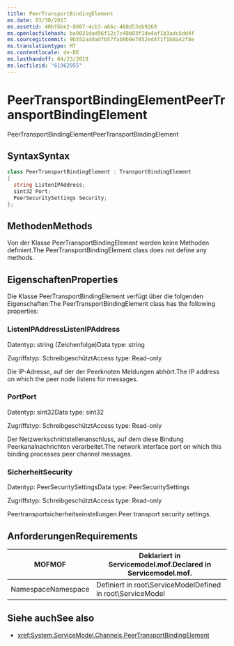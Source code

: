 ```yaml
---
title: PeerTransportBindingElement
ms.date: 03/30/2017
ms.assetid: 40bf6be2-8087-4cb3-a66c-408d53eb9269
ms.openlocfilehash: ba9031dad96f12c7c48b03f1da4af1b3adc6dd4f
ms.sourcegitcommit: 9b552addadfb57fab0b9e7852ed4f1f1b8a42f8e
ms.translationtype: MT
ms.contentlocale: de-DE
ms.lasthandoff: 04/23/2019
ms.locfileid: "61962955"
---
```

# <a name="peertransportbindingelement"></a><span data-ttu-id="f3a4a-102">PeerTransportBindingElement</span><span class="sxs-lookup"><span data-stu-id="f3a4a-102">PeerTransportBindingElement</span></span>
<span data-ttu-id="f3a4a-103">PeerTransportBindingElement</span><span class="sxs-lookup"><span data-stu-id="f3a4a-103">PeerTransportBindingElement</span></span>  
  
## <a name="syntax"></a><span data-ttu-id="f3a4a-104">Syntax</span><span class="sxs-lookup"><span data-stu-id="f3a4a-104">Syntax</span></span>  
  
```csharp
class PeerTransportBindingElement : TransportBindingElement  
{  
  string ListenIPAddress;  
  sint32 Port;  
  PeerSecuritySettings Security;  
};  
```  
  
## <a name="methods"></a><span data-ttu-id="f3a4a-105">Methoden</span><span class="sxs-lookup"><span data-stu-id="f3a4a-105">Methods</span></span>  
 <span data-ttu-id="f3a4a-106">Von der Klasse PeerTransportBindingElement werden keine Methoden definiert.</span><span class="sxs-lookup"><span data-stu-id="f3a4a-106">The PeerTransportBindingElement class does not define any methods.</span></span>  
  
## <a name="properties"></a><span data-ttu-id="f3a4a-107">Eigenschaften</span><span class="sxs-lookup"><span data-stu-id="f3a4a-107">Properties</span></span>  
 <span data-ttu-id="f3a4a-108">Die Klasse PeerTransportBindingElement verfügt über die folgenden Eigenschaften:</span><span class="sxs-lookup"><span data-stu-id="f3a4a-108">The PeerTransportBindingElement class has the following properties:</span></span>  
  
### <a name="listenipaddress"></a><span data-ttu-id="f3a4a-109">ListenIPAddress</span><span class="sxs-lookup"><span data-stu-id="f3a4a-109">ListenIPAddress</span></span>  
 <span data-ttu-id="f3a4a-110">Datentyp: string (Zeichenfolge)</span><span class="sxs-lookup"><span data-stu-id="f3a4a-110">Data type: string</span></span>  
  
 <span data-ttu-id="f3a4a-111">Zugriffstyp: Schreibgeschützt</span><span class="sxs-lookup"><span data-stu-id="f3a4a-111">Access type: Read-only</span></span>  
  
 <span data-ttu-id="f3a4a-112">Die IP-Adresse, auf der der Peerknoten Meldungen abhört.</span><span class="sxs-lookup"><span data-stu-id="f3a4a-112">The IP address on which the peer node listens for messages.</span></span>  
  
### <a name="port"></a><span data-ttu-id="f3a4a-113">Port</span><span class="sxs-lookup"><span data-stu-id="f3a4a-113">Port</span></span>  
 <span data-ttu-id="f3a4a-114">Datentyp: sint32</span><span class="sxs-lookup"><span data-stu-id="f3a4a-114">Data type: sint32</span></span>  
  
 <span data-ttu-id="f3a4a-115">Zugriffstyp: Schreibgeschützt</span><span class="sxs-lookup"><span data-stu-id="f3a4a-115">Access type: Read-only</span></span>  
  
 <span data-ttu-id="f3a4a-116">Der Netzwerkschnittstellenanschluss, auf dem diese Bindung Peerkanalnachrichten verarbeitet.</span><span class="sxs-lookup"><span data-stu-id="f3a4a-116">The network interface port on which this binding processes peer channel messages.</span></span>  
  
### <a name="security"></a><span data-ttu-id="f3a4a-117">Sicherheit</span><span class="sxs-lookup"><span data-stu-id="f3a4a-117">Security</span></span>  
 <span data-ttu-id="f3a4a-118">Datentyp: PeerSecuritySettings</span><span class="sxs-lookup"><span data-stu-id="f3a4a-118">Data type: PeerSecuritySettings</span></span>  
  
 <span data-ttu-id="f3a4a-119">Zugriffstyp: Schreibgeschützt</span><span class="sxs-lookup"><span data-stu-id="f3a4a-119">Access type: Read-only</span></span>  
  
 <span data-ttu-id="f3a4a-120">Peertransportsicherheitseinstellungen.</span><span class="sxs-lookup"><span data-stu-id="f3a4a-120">Peer transport security settings.</span></span>  
  
## <a name="requirements"></a><span data-ttu-id="f3a4a-121">Anforderungen</span><span class="sxs-lookup"><span data-stu-id="f3a4a-121">Requirements</span></span>  
  
|<span data-ttu-id="f3a4a-122">MOF</span><span class="sxs-lookup"><span data-stu-id="f3a4a-122">MOF</span></span>|<span data-ttu-id="f3a4a-123">Deklariert in Servicemodel.mof.</span><span class="sxs-lookup"><span data-stu-id="f3a4a-123">Declared in Servicemodel.mof.</span></span>|  
|---------|-----------------------------------|  
|<span data-ttu-id="f3a4a-124">Namespace</span><span class="sxs-lookup"><span data-stu-id="f3a4a-124">Namespace</span></span>|<span data-ttu-id="f3a4a-125">Definiert in root\ServiceModel</span><span class="sxs-lookup"><span data-stu-id="f3a4a-125">Defined in root\ServiceModel</span></span>|  
  
## <a name="see-also"></a><span data-ttu-id="f3a4a-126">Siehe auch</span><span class="sxs-lookup"><span data-stu-id="f3a4a-126">See also</span></span>

- <xref:System.ServiceModel.Channels.PeerTransportBindingElement>
